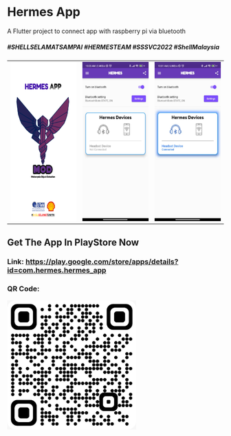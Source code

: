 # Hermes App

A Flutter project to connect app with raspberry pi via bluetooth

##### \#SHELLSELAMATSAMPAI \#HERMESTEAM \#SSSVC2022 \#ShellMalaysia

<table>
<tr>

<td><img src="/assets/images/newlogo3.png" alt="Alt text" title="Hermes Logo" width="250" height="370"></td>

<td><img src="/assets/images/mainPage.jpeg" alt="Alt text" title="Hermes Logo" width="250" height="370"></td>

<td><img src="/assets/images/mainPageConnected.jpeg" alt="Alt text" title="Hermes Logo" width="250" height="370"></td>

</tr>

</table>


## Get The App In PlayStore Now

### Link: https://play.google.com/store/apps/details?id=com.hermes.hermes_app

### QR Code: 
<img src="/assets/images/hermesQR.jpeg" alt="Alt text" title="Hermes QR Code" width="300" height="300">
